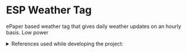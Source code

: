 # ESP Weather Tag

ePaper based weather tag that gives daily weather updates on an hourly basis. Low power

<details>
<summary>References used while developing the project:</summary>
  
  - https://stackoverflow.com/questions/59390844/delete-lines-in-spiffs-esp8266-arduino
  - https://gitter.im/esp8266/Arduino?at=55d5dc20e3dd18904433a3c8
  - https://cplusplus.com/reference/ctime/tm/
  - https://en.cppreference.com/w/c/chrono/time_t
  - https://en.cppreference.com/w/c/chrono/localtime
  - https://stackoverflow.com/questions/59390844/delete-lines-in-spiffs-esp8266-arduino
  - https://arduino-esp8266.readthedocs.io/en/latest/filesystem.html
  - https://forum.arduino.cc/t/esp8266-ntp-tz-dst-example-simplified/632223
  - https://www.wemos.cc/en/latest/d1/d1_mini.html
  - https://arduinojson.org/v6/example/config/
  - https://arduinojson.org/v6/how-to/use-arduinojson-with-httpclient/
  - https://www.mischianti.org/2019/11/21/wemos-d1-mini-esp8266-the-three-type-of-sleep-mode-to-manage-energy-savings-part-4/
  
</details>
